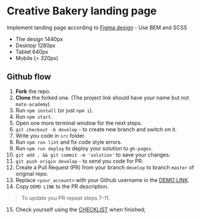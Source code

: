 # Creative Bakery landing page

Implement landing page according to [Figma design](https://www.figma.com/file/dY3izAm0Vspsmra4lQWQIP/Bakerlab-FE-students?node-id=0%3A1) - Use BEM and SCSS

- The design 1440px
- Desktop 1280px
- Tablet 640px
- Mobile (> 320px)


## Github flow
1. **Fork** the repo.
2. **Clone** the forked one. (The project link should have your name but not `mate-academy`)
3. Run `npm install` (or just `npm i`).
4. Run `npm start`.
5. Open one more terminal window for the next steps.
6. `git checkout -b develop` - to create new branch and switch on it.
7. Write you code in `src` folder.
8. Run `npm run lint` and fix code style errors.
9. Run `npm run deploy` to deploy your solution to `gh-pages`.
10. `git add . && git commit -m 'solution'` to save your changes.
11. `git push origin develop` - to send you code for PR.
12. Create a Pull Request (PR) from your branch `develop` to branch `master` of original repo.
13. Replace `<your_account>` with your Github username in the
  [DEMO LINK](https://KhomichYehor.github.io/layout_creativeBakery/).
14. Copy `DEMO LINK` to the PR description.

> To update you PR repeat steps 7-11.

15. Check yourself using the [CHECKLIST](https://github.com/mate-academy/layout_creativeBakery/blob/master/checklist.md) when finished;
